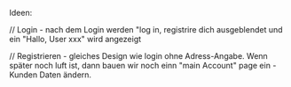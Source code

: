 Ideen:

// Login
    - nach dem Login werden "log in, registrire dich ausgeblendet und ein "Hallo, User xxx" wird angezeigt

// Registrieren
    - gleiches Design wie login ohne Adress-Angabe. Wenn später noch luft ist, dann bauen wir noch einn "main Account" page ein - Kunden Daten ändern.
